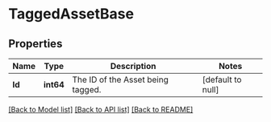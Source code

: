 # TaggedAssetBase

## Properties
Name | Type | Description | Notes
------------ | ------------- | ------------- | -------------
**Id** | **int64** | The ID of the Asset being tagged. | [default to null]

[[Back to Model list]](../README.md#documentation-for-models) [[Back to API list]](../README.md#documentation-for-api-endpoints) [[Back to README]](../README.md)


